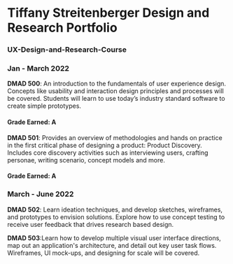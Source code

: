 # Tiffany Streitenberger Design and Research Portfolio

### UX-Design-and-Research-Course
### Jan - March 2022
**DMAD 500**: An introduction to the fundamentals of user experience design. Concepts like usability and interaction design principles and processes will be covered. Students will learn to use today’s industry standard software to create simple prototypes.
#### Grade Earned: A

**DMAD 501**: Provides an overview of methodologies and hands on practice in the first critical phase of designing a product: Product Discovery. Includes core discovery activities such as interviewing users, crafting personae, writing scenario, concept models and more.
#### Grade Earned: A

### March - June 2022
**DMAD 502**: Learn ideation techniques, and develop sketches, wireframes, and prototypes to envision solutions. Explore how to use concept testing to receive user feedback that drives research based design.

**DMAD 503**:Learn how to develop multiple visual user interface directions, map out an application's architecture, and detail out key user task flows. Wireframes, UI mock-ups, and designing for scale will be covered.
